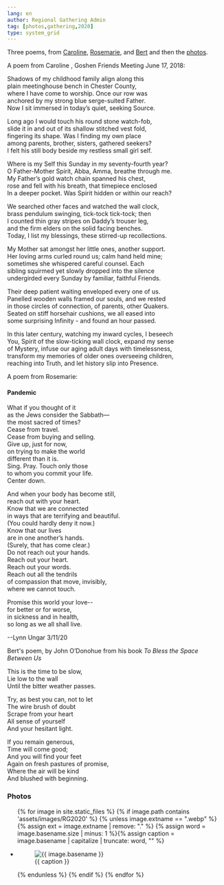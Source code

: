 ```yaml
---
lang: en
author: Regional Gathering Admin
tag: [photos,gathering,2020]
type: system_grid
---
```

Three poems, from [Caroline](#caroline), [Rosemarie](#rosemarie), and [Bert](#bert) and then the [photos](#photos).

A poem from Caroline<span class="stanchor"><a name="caroline"> </a></span>, Goshen Friends Meeting June 17, 2018: 

Shadows of my childhood family align along this  
plain meetinghouse bench in Chester County,  
where I have come to worship. Once our row was  
anchored by my strong blue serge-suited Father.  
Now I sit immersed in today’s quiet, seeking Source.  

Long ago I would touch his round stone watch-fob,  
slide it in and out of its shallow stitched vest fold,  
fingering its shape. Was I finding my own place  
among parents, brother, sisters, gathered seekers?  
I felt his still body beside my restless small girl self.    

Where is my Self this Sunday in my seventy-fourth year?  
O Father-Mother Spirit, Abba, Amma, breathe through me.  
My Father’s gold watch chain spanned his chest,  
rose and fell with his breath, that timepiece enclosed  
In a deeper pocket. Was Spirit hidden or within our reach?  

We searched other faces and watched the wall clock,  
brass pendulum swinging, tick-tock tick-tock; then  
I counted thin gray stripes on Daddy’s trouser leg,  
and the firm elders on the solid facing benches.  
Today, I list my blessings, these stirred-up recollections.  

My Mother sat amongst her little ones, another support.  
Her loving arms curled round us; calm hand held mine;  
sometimes she whispered careful counsel. Each  
sibling squirmed yet slowly dropped into the silence  
undergirded every Sunday by familiar, faithful Friends.  

Their deep patient waiting enveloped every one of us.  
Panelled wooden walls framed our souls, and we rested  
in those circles of connection, of parents, other Quakers.  
Seated on stiff horsehair cushions, we all eased into  
some surprising Infinity - and found an hour passed.  

In this later century, watching my inward cycles, I beseech  
You, Spirit of the slow-ticking wall clock, expand my sense  
of Mystery, infuse our aging adult days with timelessness,  
transform my memories of older ones overseeing children,  
reaching into Truth, and let history slip into Presence.  

A poem from Rosemarie<span class="stanchor"><a name="rosemarie"></a></span>:

#### Pandemic

What if you thought of it  
as the Jews consider the Sabbath—  
the most sacred of times?  
Cease from travel.  
Cease from buying and selling.  
Give up, just for now,  
on trying to make the world  
different than it is.  
Sing. Pray. Touch only those  
to whom you commit your life.  
Center down.  

And when your body has become still,  
reach out with your heart.   
Know that we are connected   
in ways that are terrifying and beautiful.   
(You could hardly deny it now.)   
Know that our lives   
are in one another’s hands.   
(Surely, that has come clear.)   
Do not reach out your hands.   
Reach out your heart.   
Reach out your words.   
Reach out all the tendrils   
of compassion that move, invisibly,   
where we cannot touch.   

Promise this world your love--   
for better or for worse,   
in sickness and in health,   
so long as we all shall live.   

--Lynn Ungar 3/11/20

Bert's poem<span class="stanchor"><a name="bert"></a></span>, by John O’Donohue from his book _To Bless the Space Between Us_

This is the time to be slow,  
Lie low to the wall  
Until the bitter weather passes.  

Try, as best you can, not to let  
The wire brush of doubt  
Scrape from your heart  
All sense of yourself  
And your hesitant light.  

If you remain generous,  
Time will come good;  
And you will find your feet  
Again on fresh pastures of promise,  
Where the air will be kind  
And blushed with beginning.  

### Photos<span class="stanchor"><a name="photos"> </a></span>
<div class="gallery"><ul class="gallery__list">
{% for image in site.static_files %}
    {% if image.path contains 'assets/images/RG2020' %}
{% unless image.extname == ".webp" %}{% assign ext = image.extname | remove: "." %}
{% assign word = image.basename.size | minus: 1 %}{% assign caption = image.basename | capitalize | truncate: word, "" %}
 <li>
   <figure>
     <picture>
       <source srcset="/assets/images/RG2020/{{ image.basename }}.webp" type="image/webp"> 
       <source srcset="{{ image.path }}" type="image/{{ ext }}">
       <img src="/assets/images/RG2020/{{ image.basename }}.webp" alt="{{ image.basename }}">
     </picture>
     <figcaption>{{ caption }}</figcaption>
   </figure>
</li>
  {% endunless %}
  {% endif %}
{% endfor %}
</ul></div>
